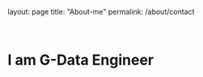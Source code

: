 layout: page
title: "About-me"
permalink: /about/contact

<br>
<h1>
I am G-Data Engineer
</h1>
<br>

<div class="container">
  <form id="form" class="topBefore" method="post" action="mailto:mirrad@10g.pl>

    <label for="fname">First Name</label>
    <input type="text" id="fname" name="firstname" placeholder="Your name..">
    <br>
    <label for="lname">Last Name</label>
    <input type="text" id="lname" name="lastname" placeholder="Your last name..">
    <br>
    <label for="country">Title</label>
    <select id="country" name="country">
      <option value="job">Job Offer</option>
      <option value="teamwork">Collaboration</option>
      <option value="money">Special Offer</option>
    </select>
    <br>
    <label for="subject">Subject</label> <br>
    <textarea id="subject" name="subject" placeholder="Write something.." style="height:200px"></textarea>
    <br>
    <input type="submit" value="Submit">

  </form>
</div>